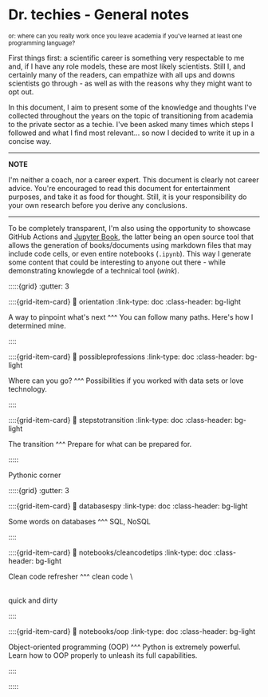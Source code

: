 # Dr. techies - General notes

<sub>or: where can you really work once you leave academia if you've learned at least one programming language?</sub>

First things first: a scientific career is something very respectable to me and, if I have any 
role models, these are most likely scientists. Still I, and certainly many of the readers, 
can empathize with all ups and downs scientists go through - as well as with the reasons why they 
might want to opt out.

In this document, I aim to present some of the knowledge and thoughts I've collected throughout
the years on the topic of transitioning from academia to the private sector as a techie. I've been asked 
many times which steps I followed and what I find most relevant... so now I decided to write 
it up in a concise way.

---
**NOTE**

I'm neither a coach, nor a career expert. This document is clearly not career advice.
You're encouraged to read this document for entertainment purposes, and take it
as food for thought. Still, it is your responsibility do your own research before 
you derive any conclusions. 

---

To be completely transparent, I'm also using the opportunity to showcase GitHub Actions and
[Jupyter Book](https://jupyterbook.org/en/stable/intro.html), the latter being an open source tool
that allows the generation of books/documents using markdown files that may include code
cells, or even entire notebooks (`.ipynb`). This way I generate some content that could be interesting
to anyone out there - while demonstrating knowlegde of a technical tool (*wink*).


:::::{grid}
:gutter: 3

::::{grid-item-card}
:link: orientation
:link-type: doc
:class-header: bg-light

A way to pinpoint what's next
^^^
You can follow many paths. Here's how I determined mine.

::::

::::{grid-item-card}
:link: possibleprofessions
:link-type: doc
:class-header: bg-light

Where can you go?
^^^
Possibilities if you worked with data sets or love technology. 

::::

::::{grid-item-card}
:link: stepstotransition
:link-type: doc
:class-header: bg-light

The transition
^^^
Prepare for what can be prepared for.

:::::


Pythonic corner

:::::{grid}
:gutter: 3

::::{grid-item-card}
:link: databasespy
:link-type: doc
:class-header: bg-light

Some words on databases
^^^
SQL, NoSQL

::::

::::{grid-item-card}
:link: notebooks/cleancodetips
:link-type: doc
:class-header: bg-light

Clean code refresher
^^^
clean code 
\
>> 
\
quick and dirty

::::

::::{grid-item-card}
:link: notebooks/oop
:link-type: doc
:class-header: bg-light

Object-oriented programming (OOP)
^^^
Python is extremely powerful. Learn how to OOP properly to unleash its full capabilities.

::::

:::::



```{tableofcontents}
```
